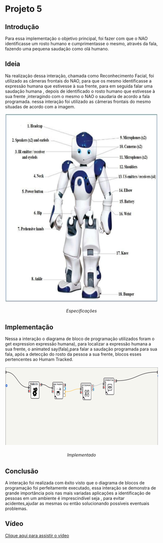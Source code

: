 # Projeto 5

## Introdução
Para essa implementação o objetivo principal, foi fazer com que o NAO identificasse um rosto humano e cumprimentasse o mesmo, através da fala, fazendo uma pequena saudação como olá humano.


## Ideia
Na realização dessa interação, chamada como Reconhecimento Facial, foi utilizado as câmeras frontais do NAO, para que os mesmo identificasse a expressão humana que estivesse à sua frente, para em seguida falar uma saudação humana , depois de identificado o rosto humano que estivesse à sua frente ,interagindo com o mesmo o NAO o saudaria de acordo a fala programada. nessa interação foi utilizado as câmeras frontais do mesmo situadas de acordo com a imagem.

<p align="center">
  <img width="745" height="620" src= img51.png title="NAO">
  <h6 align="center">Especificações</h6>
</p>


## Implementação
Nessa a interação o diagrama de bloco de programação utilizados foram o get expression expressão humana), para localizar a expressão humana a sua frente, o animated say(fala),para falar a saudação programada para sua fala, após a detecção do rosto da pessoa a sua frente, blocos esses pertencentes ao Humam Tracked.

<p align="center">
  <img width="752" height="261" src= img52.png title="implementação">
  <h6 align="center">Implementado</h6>
</p>

## Conclusão
A interação foi realizada com êxito visto que o diagrama de blocos de programação foi perfeitamente executado, essa interação se demonstra de grande importância pois nas mais variadas aplicações a identificação de pessoas em um ambiente é imprescindível seja , para evitar acidentes,ajudar as mesmas ou então solucionando possíveis eventuais problemas.

## Vídeo
[Clique aqui para assistir o vídeo](https://www.youtube.com/watch?v=tItcqyalnnw)
